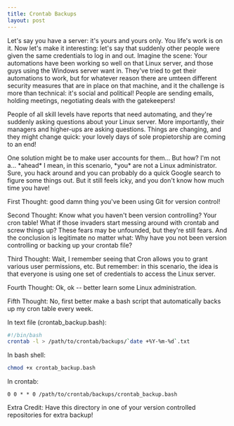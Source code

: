 ```yaml
---
title: Crontab Backups
layout: post
---
```


Let's say you have a server: it's yours and yours only.  You life's work is on 
it.  Now let's make it interesting: let's say that suddenly other people were given
the same credentials to log in and out. Imagine the scene: Your automations have been working so well on that Linux server,
and those guys using the Windows server want in.  They've tried to get their automations to work,
but for whatever reason there are umteen different security measures that are in place on that
machine, and it the challenge is more than technical: it's social and political!  People are sending emails, holding meetings,
negotiating deals with the gatekeepers!  

People of all skill levels have reports that need automating, and they're suddenly asking questions
about your Linux server.  More importantly, their managers and higher-ups are asking questions.  Things
are changing, and they might change quick: your lovely days of sole propietorship are coming to an end!

One solution might be to make user accounts for them... But how?  I'm not a... \*ahead\* I mean, in this
scenario, \*you\* are not a Linux administrator.  Sure, you hack around and you can probably do a 
quick Google search to figure some things out.  But it still feels icky, and you don't know
how much time you have!

First Thought: good damn thing you've been using Git for version control!

Second Thought: Know what you haven't been version controlling?  Your cron table!  What if those invaders 
start messing around with crontab and screw things up?  These fears may be unfounded,
but they're still fears.  And the conclusion is legitimate no matter what:  Why have you not 
been version controlling or backing up your crontab file?

Third Thought: Wait, I remember seeing that Cron allows you to grant various user permissions, etc. But
remember: in this scenario, the idea is that everyone is using one set of credentials to access the 
Linux server. 

Fourth Thought: Ok, ok -- better learn some Linux administration.

Fifth Thought: No, first better make a bash script that automatically backs up my cron table every
week.  

In text file (crontab\_backup.bash):
```bash
#!/bin/bash
crontab -l > /path/to/crontab/backups/`date +%Y-%m-%d`.txt
```

In bash shell:
```bash
chmod +x crontab_backup.bash
```

In crontab:
```
0 0 * * 0 /path/to/crontab/backups/crontab_backup.bash
```

Extra Credit:  Have this directory in one of your version controlled repositories for extra backup!
